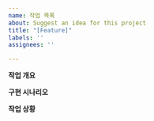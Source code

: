 ```yaml
---
name: 작업 목록
about: Suggest an idea for this project
title: "[Feature]"
labels: ''
assignees: ''

---
```


**작업 개요**

**구현 시나리오**

**작업 상황**
